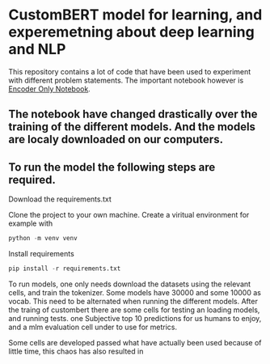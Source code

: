 # CustomBERT model for learning, and experemetning about deep learning and NLP
This repository contains a lot of code that have been used to experiment with different problem statements.
The important notebook however is [Encoder Only Notebook](https://github.com/Kaoskontoret/DAT255-rag-gpts/blob/main/src/transformerspackage/encoder_only_embedder_nn.ipynb).

## The notebook have changed drastically over the training of the different models. And the models are localy downloaded on our computers. 

## To run the model the following steps are required. 
Download the requirements.txt

Clone the project to your own machine.
Create a viritual environment for example with
```python
python -m venv venv

```

Install requirements
```python
pip install -r requirements.txt
```

To run models, one only needs download the datasets using the relevant cells, and train the tokenizer. Some models have 30000 and some 10000 as vocab. This need to be alternated when running the different models. After the traing of custombert there are some cells for testing an loading models, and running tests. one Subjective top 10 predictions for us humans to enjoy, and a mlm evaluation cell under to use for metrics.

Some cells are developed passed what have actually been used because of little time, this chaos has also resulted in 
